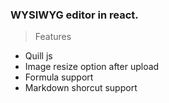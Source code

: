 ### WYSIWYG editor in react.

> Features

- Quill js
- Image resize option after upload
- Formula support
- Markdown shorcut support

